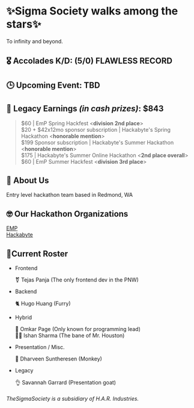 # ✨Sigma Society walks among the stars✨

To infinity and beyond. 

## 🎖️ Accolades K/D: (5/0) FLAWLESS RECORD
## 🕒 Upcoming Event: TBD
## 💸 Legacy Earnings ***(in cash prizes)***: $843
> $60 | EmP Spring Hackfest <**division 2nd place**>  
> $20 + $42x12mo sponsor subscription | Hackabyte's Spring Hackathon <**honorable mention**>  
> $199 Sponsor subscription  | Hackabyte's Summer Hackathon <**honorable mention**> <br>
> $175 | Hackabyte's Summer Online Hackathon <**2nd place overall**> <br>
> $60 | EmP Summer Hackfest <**division 3rd place**>


## 🗿 About Us
Entry level hackathon team based in Redmond, WA  


## 🤓 Our Hackathon Organizations
<a href="https://emphackfest.org/">EMP</a> <br>
<a href="https://www.hackabyte.org/">Hackabyte</a>


## 🤫Current Roster


- Frontend

    ⚧️ Tejas Panja (The only frontend dev in the PNW)

- Backend
  
    🐈 Hugo Huang (Furry)  
    

- Hybrid

    🐐 Omkar Page (Only known for programming lead) <br>
    🧏‍♂️ Ishan Sharma (The bane of Mr. Houston)

- Presentation / Misc.  
    
    🙉 Dharveen Suntheresen (Monkey)

- Legacy  

    👌 Savannah Garrard (Presentation goat)


###### TheSigmaSociety is a subsidiary of H.A.R. Industries.
